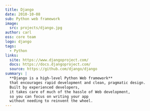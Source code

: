```yaml
---
title: Django
date: 2010-10-08
sub: Python web framework
image:
  src: projects/django.jpg
author: carl
oss: core team
logo: django
tags:
  - Python
links:
  site: https://www.djangoproject.com/
  docs: https://docs.djangoproject.com/
  source: https://github.com/django/django
summary: |
  **Django is a high-level Python Web framework**
  that encourages rapid development and clean, pragmatic design.
  Built by experienced developers,
  it takes care of much of the hassle of Web development,
  so you can focus on writing your app
  without needing to reinvent the wheel.
---
```

